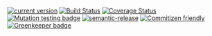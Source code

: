 [![current version](https://img.shields.io/npm/v/babel-plugin-extension-resolver.svg)](https://www.npmjs.com/package/babel-plugin-extension-resolver)
[![Build Status](https://travis-ci.org/saiichihashimoto/babel-plugin-extension-resolver.svg?branch=master)](https://travis-ci.org/saiichihashimoto/babel-plugin-extension-resolver)
[![Coverage Status](https://coveralls.io/repos/github/saiichihashimoto/babel-plugin-extension-resolver/badge.svg?branch=master)](https://coveralls.io/github/saiichihashimoto/babel-plugin-extension-resolver?branch=master)
[![Mutation testing badge](https://badge.stryker-mutator.io/github.com/saiichihashimoto/babel-plugin-extension-resolver/master)](https://stryker-mutator.github.io)
[![semantic-release](https://img.shields.io/badge/%20%20%F0%9F%93%A6%F0%9F%9A%80-semantic--release-e10079.svg)](https://github.com/semantic-release/semantic-release)
[![Commitizen friendly](https://img.shields.io/badge/commitizen-friendly-brightgreen.svg)](http://commitizen.github.io/cz-cli/)
[![Greenkeeper badge](https://badges.greenkeeper.io/saiichihashimoto/babel-plugin-extension-resolver.svg)](https://greenkeeper.io/)

